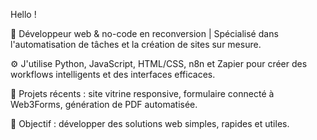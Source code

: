 Hello !

🧠 Développeur web & no-code en reconversion | Spécialisé dans l'automatisation de tâches et la création de sites sur mesure.

⚙️ J'utilise Python, JavaScript, HTML/CSS, n8n et Zapier pour créer des workflows intelligents et des interfaces efficaces.

🚀 Projets récents : site vitrine responsive, formulaire connecté à Web3Forms, génération de PDF automatisée.

🎯 Objectif : développer des solutions web simples, rapides et utiles.
